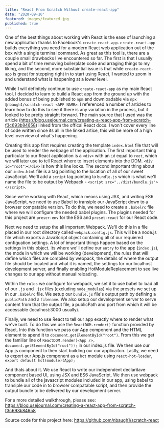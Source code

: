 ```yaml
---
title: "React From Scratch Without create-react-app"
date: "2020-09-10"
featured: images/featured.jpg
published: true
---
```


One of the best things about working with React is the ease of launching
a new application thanks to Facebook's `create-react-app`. `create-react-app`
builds everything you need for a modern React web application out of the box
with a single terminal command. As great as this tool is, there are a couple
small drawbacks I've encountered so far. The first is that I usually spend a
bit of time removing boilerplate code and arraging things to my liking, and
the second, more substaintial issue is that while `create-react-app` is great
for stepping right in to start using React, I wanted to zoom in and understand
what is happening at a lower level.

While I will definitely continue to use `create-react-app` as my main React tool,
I decided to learn to build a React app from the ground up with the added bonus
of being published to `npm` and downloadable via `npx @nbaugh1/scratch-react <APP NAME>`.
I referenced a number of articles to learn how to do this to see if there is any
variation in the process, but it looked to be pretty straight forward. The
main source that I used was the article (https://blog.usejournal.com/creating-a-react-app-from-scratch-f3c693b84658)
linked from the offical React docs. I won't cover every line of code written since its
all in the linked artice, this will be more of a high level overview of what's happening.

Creating this app first requires creating the template `index.html` file
that will be used to render the webpage of the application. The first important
thing particular to our React application is a `<div>` with an `id` equal to `root`,
which we will later use to tell React where to insert elements into the DOM.
`<div id="root"></div>` is how this line looks. The second important thing about our
`index.html` file is a tag pointing to the location of all of our sweet JavaScript.
We'll add a `script` tag pointing to `bundle.js` which is what we'll name the file
to be output by Webpack - `<script src="../dist/bundle.js"></script>`.

Since we're working with React, which means using JSX, and writing ES6 JavaScript, we
need to use Babel to transiple our JavaScript down to a browser compatable version. To
do this, we need to create a `.babelrc` file where we will configure the needed babel plugins.
The plugins needed for this project are `preser-env` for the ES6 and `preset-react` for our
React code.

Next we need to setup the all important Webpack. We'll do this in a file placed in our root
directory called `webpack.config.js`. This will be a node.js file which exports a JavaScript
object containing all of our requiered configuation settings. A lot of important things happen
based on the settings in this object. Its where we'll define our `entry` to the app (`index.js`),
the mode in which we will be working (development), the rules that will define which files
are compiled by webpack, the details of where the output file should be located and what it is
named, the settings for our localhost development server, and finally enabling HotModuleReplacement
to see live changes to our app without manual reloading.

Within the `rules` we configure for webpack, we set it to use babel to load all of our `.js`
and `.jsx` files (excluding `node_modules`) via the presets we set up in our `.babelrc` file.
We setup our `bundle.js` file's output path by defining a `publicPath` and a `filename`. We
also setup our development server to serve content from that the output file, a publicPath and
port from which it will be accessable (localhost:3000 usually).

Finally, we need to use React to tell our app exactly where to render what we've built. To do
this we use the `ReactDOM.render()` function provided by React. Into this function we pass our
App component and the HTML element to apend it to `document.getElementById("root")`. From this
we get the familiar line of `ReactDOM.render(<App />, document.getElementById("root"));` in
our index.js file. We then use our App.js component to then start building our our applicaiton.
Lastly, we need to export our App.js component as a `hot` module using `react-hot-loader`, `export default hot(module)(App);`

And thats about it. We use React to write our independent declaritave component based UI, using
JSX and ES6 JavaScript. We then use webpack to bundle all of the javascript modules included
in our app, using babel to transiple our code in to browser compatable script, and then provide
the output bundle to be delivered by our development server.

For a more detailed walkthrough, please see: https://blog.usejournal.com/creating-a-react-app-from-scratch-f3c693b84658

Source code for this project here: https://github.com/nbaugh1/scratch-react
